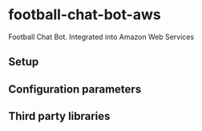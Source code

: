 # football-chat-bot-aws
Football Chat Bot. Integrated into Amazon Web Services

## Setup

## Configuration parameters

## Third party libraries